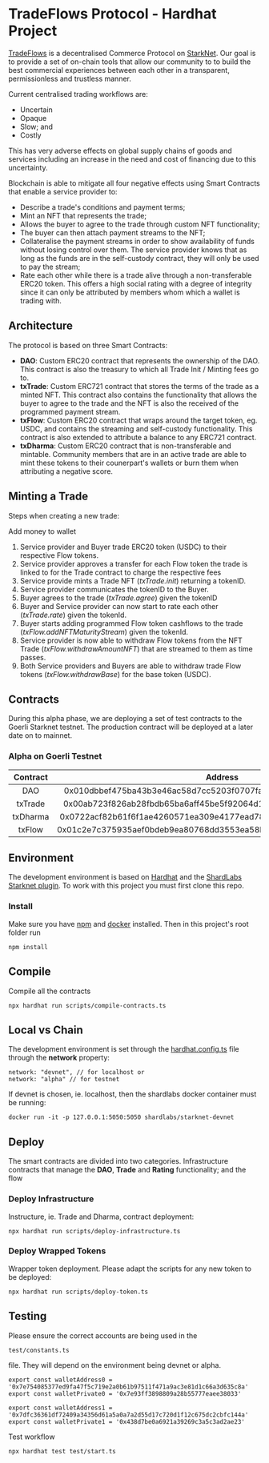 # TradeFlows Protocol - Hardhat Project

[TradeFlows](http://www.tradeflows.io) is a decentralised Commerce Protocol on [StarkNet](https://starkware.co/starknet/). Our goal is to provide a set of on-chain tools that allow our community to to build the best commercial experiences between each other in a transparent, permissionless and trustless manner. 

Current centralised trading workflows are: 
- Uncertain
- Opaque
- Slow; and 
- Costly

This has very adverse effects on global supply chains of goods and services including an increase in the need and cost of financing due to this uncertainty.

Blockchain is able to mitigate all four negative effects using Smart Contracts that enable a service provider to:
- Describe a trade's conditions and payment terms;
- Mint an NFT that represents the trade;
- Allows the buyer to agree to the trade through custom NFT functionality;
- The buyer can then attach payment streams to the NFT;
- Collateralise the payment streams in order to show availability of funds without losing control over them. The service provider knows that as long as the funds are in the self-custody contract, they will only be used to pay the stream;
- Rate each other while there is a trade alive through a non-transferable ERC20 token. This offers a high social rating with a degree of integrity since it can only be attributed by members whom which a wallet is trading with.

 
## Architecture
The protocol is based on three Smart Contracts:
- **DAO**: Custom ERC20 contract that represents the ownership of the DAO. This contract is also the treasury to which all Trade Init / Minting fees go to.
- **txTrade**: Custom ERC721 contract that stores the terms of the trade as a minted NFT. This contract also contains the functionality that allows the buyer to agree to the trade and the NFT is also the received of the programmed payment stream.
- **txFlow**: Custom ERC20 contract that wraps around the target token, eg. USDC, and contains the streaming and self-custody functionality. This contract is also extended to attribute a balance to any ERC721 contract.
- **txDharma**: Custom ERC20 contract that is non-transferable and mintable. Community members that are in an active trade are able to mint these tokens to their counerpart's wallets or burn them when attributing a negative score.


## Minting a Trade
Steps when creating a new trade:

Add money to wallet
1. Service provider and Buyer trade ERC20 token (USDC) to their respective Flow tokens.
2. Service provider approves a transfer for each Flow token the trade is linked to for the Trade contract to charge the respective fees
3. Service provide mints a Trade NFT (_txTrade.init_) returning a tokenID.
4. Service provider communicates the tokenID to the Buyer.
5. Buyer agrees to the trade (_txTrade.agree_) given the tokenID
6. Buyer and Service provider can now start to rate each other (_txTrade.rate_) given the tokenId.
7. Buyer starts adding programmed Flow token cashflows to the trade (_txFlow.addNFTMaturityStream_) given the tokenId.
8. Service provider is now able to withdraw Flow tokens from the NFT Trade (_txFlow.withdrawAmountNFT_) that are streamed to them as time passes.
9. Both Service providers and Buyers are able to withdraw trade Flow tokens (_txFlow.withdrawBase_) for the base token (USDC).

## Contracts
During this alpha phase, we are deploying a set of test contracts to the Goerli Starknet testnet. The production contract will be deployed at a later date on to mainnet.
### Alpha on Goerli Testnet
| Contract |  Address |
:-------------------------:|:-------------------------: 
DAO      | 0x010dbbef475ba43b3e46ac58d7cc5203f0707fafaf39f0daf505d8e498d3251b
txTrade  | 0x00ab723f826ab28fbdb65ba6aff45be5f92064d16e55bb35189df85a6b8fb931
txDharma | 0x0722acf82b61f6f1ae4260571ea309e4177ead78186f66c3d0693692bb3377a0
txFlow   | 0x01c2e7c375935aef0bdeb9ea80768dd3553ea58b025105640d40e1db597d984d


## Environment
The development environment is based on [Hardhat](https://hardhat.org/) and the [ShardLabs Starknet plugin](https://github.com/Shard-Labs/starknet-hardhat-plugin). To work with this project you must first clone this repo. 

### Install
Make sure you have [npm](https://www.npmjs.com) and [docker](https://www.docker.com/) installed. Then in this project's root folder run

    npm install

## Compile

Compile all the contracts

    npx hardhat run scripts/compile-contracts.ts

## Local vs Chain
The development environment is set through the [hardhat.config.ts](./hardhat.config.ts) file through the **network** property:

    network: "devnet", // for localhost or
    network: "alpha" // for testnet 

If devnet is chosen, ie. localhost, then the shardlabs docker container must be running:

    docker run -it -p 127.0.0.1:5050:5050 shardlabs/starknet-devnet



## Deploy
The smart contracts are divided into two categories. Infrastructure contracts that manage the **DAO**, **Trade** and **Rating** functionality; and the flow

### Deploy Infrastructure

Instructure, ie. Trade and Dharma, contract deployment:

    npx hardhat run scripts/deploy-infrastructure.ts

### Deploy Wrapped Tokens

Wrapper token deployment. Please adapt the scripts for any new token to be deployed:

    npx hardhat run scripts/deploy-token.ts


## Testing

Please ensure the correct accounts are being used in the

    test/constants.ts

file. They will depend on the environment being devnet or alpha.

    export const walletAddress0 = '0x7e754085377ed9fa47f5c719e2a0b61b97511f471a9ac3e81d1c66a3d635c8a'
    export const walletPrivate0 = '0x7e93ff3898809a28b55777eaee38033'

    export const walletAddress1 = '0x7dfc36361df72409a34356d61a5a0a7a2d55d17c720d1f12c675dc2cbfc144a'
    export const walletPrivate1 = '0x438d7be0a6921a39269c3a5c3ad2ae23'



Test workflow

    npx hardhat test test/start.ts
